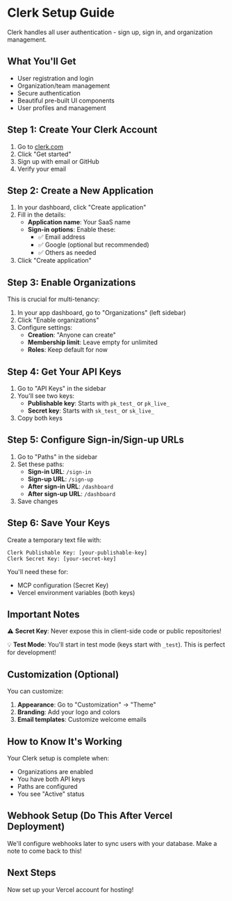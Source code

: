 # Clerk Setup Guide

Clerk handles all user authentication - sign up, sign in, and organization management.

## What You'll Get

- User registration and login
- Organization/team management
- Secure authentication
- Beautiful pre-built UI components
- User profiles and management

## Step 1: Create Your Clerk Account

1. Go to [clerk.com](https://clerk.com)
2. Click "Get started"
3. Sign up with email or GitHub
4. Verify your email

## Step 2: Create a New Application

1. In your dashboard, click "Create application"
2. Fill in the details:
   - **Application name**: Your SaaS name
   - **Sign-in options**: Enable these:
     - ✅ Email address
     - ✅ Google (optional but recommended)
     - ✅ Others as needed
3. Click "Create application"

## Step 3: Enable Organizations

This is crucial for multi-tenancy:

1. In your app dashboard, go to "Organizations" (left sidebar)
2. Click "Enable organizations"
3. Configure settings:
   - **Creation**: "Anyone can create"
   - **Membership limit**: Leave empty for unlimited
   - **Roles**: Keep default for now

## Step 4: Get Your API Keys

1. Go to "API Keys" in the sidebar
2. You'll see two keys:
   - **Publishable key**: Starts with `pk_test_` or `pk_live_`
   - **Secret key**: Starts with `sk_test_` or `sk_live_`
3. Copy both keys

## Step 5: Configure Sign-in/Sign-up URLs

1. Go to "Paths" in the sidebar
2. Set these paths:
   - **Sign-in URL**: `/sign-in`
   - **Sign-up URL**: `/sign-up`
   - **After sign-in URL**: `/dashboard`
   - **After sign-up URL**: `/dashboard`
3. Save changes

## Step 6: Save Your Keys

Create a temporary text file with:
```
Clerk Publishable Key: [your-publishable-key]
Clerk Secret Key: [your-secret-key]
```

You'll need these for:
- MCP configuration (Secret Key)
- Vercel environment variables (both keys)

## Important Notes

⚠️ **Secret Key**: Never expose this in client-side code or public repositories!

💡 **Test Mode**: You'll start in test mode (keys start with `_test`). This is perfect for development!

## Customization (Optional)

You can customize:
1. **Appearance**: Go to "Customization" → "Theme"
2. **Branding**: Add your logo and colors
3. **Email templates**: Customize welcome emails

## How to Know It's Working

Your Clerk setup is complete when:
- Organizations are enabled
- You have both API keys
- Paths are configured
- You see "Active" status

## Webhook Setup (Do This After Vercel Deployment)

We'll configure webhooks later to sync users with your database. Make a note to come back to this!

## Next Steps

Now set up your Vercel account for hosting! 